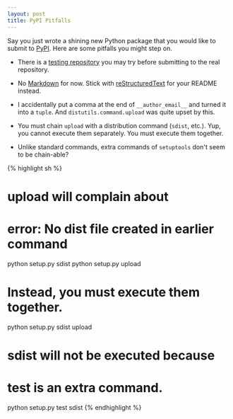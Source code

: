 ```yaml
---
layout: post
title: PyPI Pitfalls
---
```


Say you just wrote a shining new Python package
that you would like to submit to [PyPI](https://pypi.python.org/).
Here are some pitfalls you might step on.

* There is a [testing repository](https://testpypi.python.org/pypi)
  you may try before submitting to the real repository.

* No [Markdown](https://bitbucket.org/pypa/pypi/issue/148/support-markdown-for-readmes)
  for now.
  Stick with [reStructuredText](http://docutils.sourceforge.net/rst.html)
  for your README instead.

* I accidentally put a comma at the end of `__author_email__` and turned it into a `tuple`.
  And `distutils.command.upload` was quite upset by this.

* You must chain `upload` with a distribution command (`sdist`, etc.).
  Yup, you cannot execute them separately.
  You must execute them together.

* Unlike standard commands, extra commands of `setuptools` don't seem to be chain-able?

{% highlight sh %}
# upload will complain about
#   error: No dist file created in earlier command
python setup.py sdist
python setup.py upload

# Instead, you must execute them together.
python setup.py sdist upload

# sdist will not be executed because
# test is an extra command.
python setup.py test sdist
{% endhighlight %}
